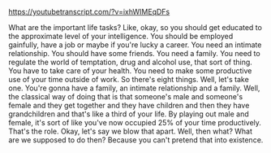 https://youtubetranscript.com/?v=ixhWIMEqDFs

 What are the important life tasks? Like, okay, so you should get educated to the approximate level of your intelligence. You should be employed gainfully, have a job or maybe if you're lucky a career. You need an intimate relationship. You should have some friends. You need a family. You need to regulate the world of temptation, drug and alcohol use, that sort of thing. You have to take care of your health. You need to make some productive use of your time outside of work. So there's eight things. Well, let's take one. You're gonna have a family, an intimate relationship and a family. Well, the classical way of doing that is that someone's male and someone's female and they get together and they have children and then they have grandchildren and that's like a third of your life. By playing out male and female, it's sort of like you've now occupied 25% of your time productively. That's the role. Okay, let's say we blow that apart. Well, then what? What are we supposed to do then? Because you can't pretend that into existence.